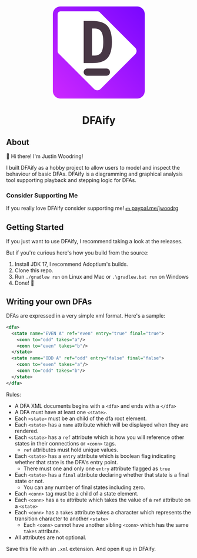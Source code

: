 <div align="center">

![The Logo](https://raw.githubusercontent.com/Booglejr/DFAify/main/src/main/resources/com/booglejr/dfaify/dfaify.png)

<h1>DFAify</h1>
</div>

## About

:wave: Hi there! I'm Justin Woodring! 

I built DFAify as a hobby project to allow users to model and inspect the behaviour of basic DFAs.
DFAify is a diagramming and graphical analysis tool supporting playback and stepping logic for DFAs.

### Consider Supporting Me
If you really love DFAify consider supporting me!  [:dollar: paypal.me/jwoodrg ](https://paypal.me/jwoodrg)

## Getting Started
If you just want to use DFAify, I recommend taking a look at the releases. 

But if you're curious here's how you build from the source:
1. Install JDK 17, I recommend Adoptium's builds.
2. Clone this repo.
3. Run `./gradlew run` on Linux and Mac or `.\gradlew.bat run` on Windows
4. Done! :partying_face: 

## Writing your own DFAs
DFAs are expressed in a very simple xml format. Here's a sample:
```xml
<dfa>
  <state name="EVEN A" ref="even" entry="true" final="true">
    <conn to="odd" takes="a"/>
    <conn to="even" takes="b"/>
  </state>
  <state name="ODD A" ref="odd" entry="false" final="false">
    <conn to="even" takes="a"/>
    <conn to="odd" takes="b"/>
  </state>
</dfa>
```

Rules:
* A DFA XML documents begins with a `<dfa>` and ends with a `</dfa>`
* A DFA must have at least one `<state>`.
* Each `<state>` must be an child of the dfa root element.
* Each `<state>` has a `name` attribute which will be displayed when they are rendered.
* Each `<state>` has a `ref` attribute which is how you will reference other states in their connections or `<conn>` tags.
  * `ref` attributes must hold unique values.
* Each `<state>` has a `entry` attribute which is boolean flag indicating whether that state is the DFA's entry point.
  * There must one and only one `entry` attribute flagged as `true`
* Each `<state>` has a `final` attribute declaring whether that state is a final state or not.
  * You can any number of final states including zero.
* Each `<conn>` tag must be a child of a state element.
* Each `<conn>` has a `to` attribute which takes the value of a `ref` attribute on a `<state>`
* Each `<conn>` has a `takes` attribute takes a character which represents the transition character to another `<state>`
  * Each `<conn>` cannot have another sibling `<conn>` which has the same `takes` attribute.
* All attributes are not optional.

Save this file with an `.xml` extension. And open it up in DFAify.

